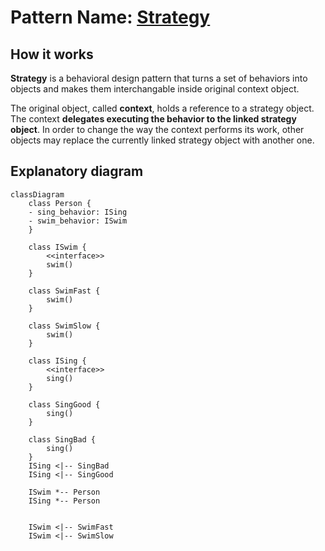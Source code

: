 # Pattern Name: [Strategy](https://www.youtube.com/watch?v=v9ejT8FO-7I&list=PLrhzvIcii6GNjpARdnO4ueTUAVR9eMBpc)

## How it works

**Strategy** is a behavioral design pattern that turns a set of behaviors into objects and makes them interchangable inside original context object.

The original object, called **context**, holds a reference to a strategy object. The context **delegates executing the behavior to the linked strategy object**. In order to change the way the context performs its work, other objects may replace the currently linked strategy object with another one.

## Explanatory diagram

```mermaid
classDiagram
    class Person {
    - sing_behavior: ISing
    - swim_behavior: ISwim
    }

    class ISwim {
        <<interface>>
        swim()
    }

    class SwimFast {
        swim()
    }

    class SwimSlow {
        swim()
    }

    class ISing {
        <<interface>>
        sing()
    }

    class SingGood {
        sing()
    }

    class SingBad {
        sing()
    }
    ISing <|-- SingBad
    ISing <|-- SingGood
    
    ISwim *-- Person
    ISing *-- Person


    ISwim <|-- SwimFast
    ISwim <|-- SwimSlow
```
